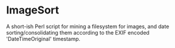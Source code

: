 # ImageSort
A short-ish Perl script for mining a filesystem for images, and date sorting/consolidating them according to the EXIF encoded 'DateTimeOriginal' timestamp.

